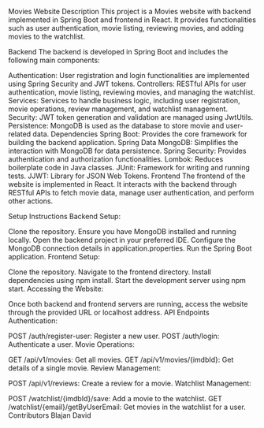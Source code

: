 Movies Website
Description
This project is a Movies website with backend implemented in Spring Boot and frontend in React. It provides functionalities such as user authentication, movie listing, reviewing movies, and adding movies to the watchlist.

Backend
The backend is developed in Spring Boot and includes the following main components:

Authentication: User registration and login functionalities are implemented using Spring Security and JWT tokens.
Controllers: RESTful APIs for user authentication, movie listing, reviewing movies, and managing the watchlist.
Services: Services to handle business logic, including user registration, movie operations, review management, and watchlist management.
Security: JWT token generation and validation are managed using JwtUtils.
Persistence: MongoDB is used as the database to store movie and user-related data.
Dependencies
Spring Boot: Provides the core framework for building the backend application.
Spring Data MongoDB: Simplifies the interaction with MongoDB for data persistence.
Spring Security: Provides authentication and authorization functionalities.
Lombok: Reduces boilerplate code in Java classes.
JUnit: Framework for writing and running tests.
JJWT: Library for JSON Web Tokens.
Frontend
The frontend of the website is implemented in React. It interacts with the backend through RESTful APIs to fetch movie data, manage user authentication, and perform other actions.

Setup Instructions
Backend Setup:

Clone the repository.
Ensure you have MongoDB installed and running locally.
Open the backend project in your preferred IDE.
Configure the MongoDB connection details in application.properties.
Run the Spring Boot application.
Frontend Setup:

Clone the repository.
Navigate to the frontend directory.
Install dependencies using npm install.
Start the development server using npm start.
Accessing the Website:

Once both backend and frontend servers are running, access the website through the provided URL or localhost address.
API Endpoints
Authentication:

POST /auth/register-user: Register a new user.
POST /auth/login: Authenticate a user.
Movie Operations:

GET /api/v1/movies: Get all movies.
GET /api/v1/movies/{imdbId}: Get details of a single movie.
Review Management:

POST /api/v1/reviews: Create a review for a movie.
Watchlist Management:

POST /watchlist/{imdbId}/save: Add a movie to the watchlist.
GET /watchlist/{email}/getByUserEmail: Get movies in the watchlist for a user.
Contributors
Blajan David
